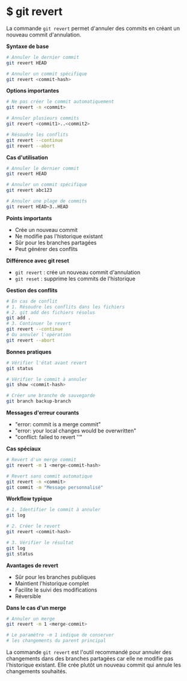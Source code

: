 # $ git revert

La commande `git revert` permet d'annuler des commits en créant un nouveau commit d'annulation. 

**Syntaxe de base** 

```bash
# Annuler le dernier commit
git revert HEAD

# Annuler un commit spécifique
git revert <commit-hash>
```

**Options importantes** 

```bash
# Ne pas créer le commit automatiquement
git revert -n <commit>

# Annuler plusieurs commits
git revert <commit1>..<commit2>

# Résoudre les conflits
git revert --continue
git revert --abort
```

**Cas d'utilisation** 

```bash
# Annuler le dernier commit
git revert HEAD

# Annuler un commit spécifique
git revert abc123

# Annuler une plage de commits
git revert HEAD~3..HEAD
```

**Points importants** 

- Crée un nouveau commit
- Ne modifie pas l'historique existant
- Sûr pour les branches partagées
- Peut générer des conflits

**Différence avec git reset** 

- `git revert` : crée un nouveau commit d'annulation
- `git reset` : supprime les commits de l'historique

**Gestion des conflits** 

```bash
# En cas de conflit
# 1. Résoudre les conflits dans les fichiers
# 2. git add des fichiers résolus
git add .
# 3. Continuer le revert
git revert --continue
# Ou annuler l'opération
git revert --abort
```

**Bonnes pratiques** 

```bash
# Vérifier l'état avant revert
git status

# Vérifier le commit à annuler
git show <commit-hash>

# Créer une branche de sauvegarde
git branch backup-branch
```

**Messages d'erreur courants** 

- "error: commit <hash> is a merge commit"
- "error: your local changes would be overwritten"
- "conflict: failed to revert '<commit>'"

**Cas spéciaux** 

```bash
# Revert d'un merge commit
git revert -m 1 <merge-commit-hash>

# Revert sans commit automatique
git revert -n <commit>
git commit -m "Message personnalisé"
```

**Workflow typique** 

```bash
# 1. Identifier le commit à annuler
git log

# 2. Créer le revert
git revert <commit-hash>

# 3. Vérifier le résultat
git log
git status
```

**Avantages de revert** 

- Sûr pour les branches publiques
- Maintient l'historique complet
- Facilite le suivi des modifications
- Réversible

**Dans le cas d'un merge** 
```bash
# Annuler un merge
git revert -m 1 <merge-commit>

# Le paramètre -m 1 indique de conserver 
# les changements du parent principal
```

La commande `git revert` est l'outil recommandé pour annuler des changements dans des branches partagées car elle ne modifie pas l'historique existant. Elle crée plutôt un nouveau commit qui annule les changements souhaités.